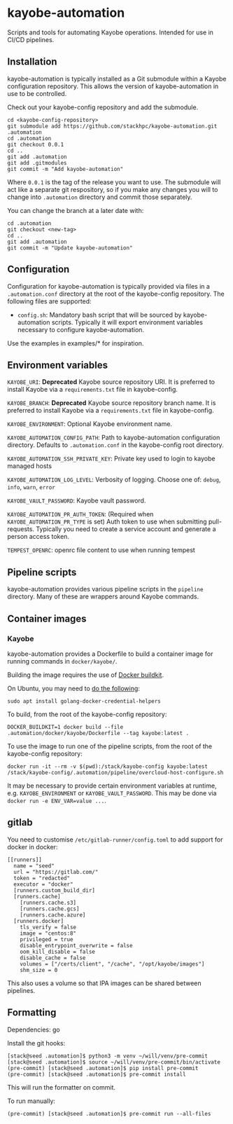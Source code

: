 # kayobe-automation

Scripts and tools for automating Kayobe operations. Intended for use in CI/CD
pipelines.

## Installation

kayobe-automation is typically installed as a Git submodule within a Kayobe
configuration repository. This allows the version of kayobe-automation in use
to be controlled.

Check out your kayobe-config repository and add the submodule.

    cd <kayobe-config-repository>
    git submodule add https://github.com/stackhpc/kayobe-automation.git .automation
    cd .automation
    git checkout 0.0.1
    cd ..
    git add .automation
    git add .gitmodules
    git commit -m "Add kayobe-automation"

Where `0.0.1` is the tag of the release you want to use. The submodule will act
like a separate git respository, so if you make any changes you will to change
into `.automation` directory and commit those separately.

You can change the branch at a later date with:

    cd .automation
    git checkout <new-tag>
    cd ..
    git add .automation
    git commit -m "Update kayobe-automation"

## Configuration

Configuration for kayobe-automation is typically provided via files in a
`.automation.conf` directory at the root of the kayobe-config repository.
The following files are supported:

* `config.sh`: Mandatory bash script that will be sourced by kayobe-automation
  scripts. Typically it will export environment variables necessary to configure
  kayobe-automation.

Use the examples in examples/\* for inspiration.

## Environment variables

`KAYOBE_URI`: **Deprecated** Kayobe source repository URI. It is preferred to install Kayobe via a `requirements.txt` file in kayobe-config.

`KAYOBE_BRANCH`: **Deprecated** Kayobe source repository branch name. It is preferred to install Kayobe via a `requirements.txt` file in kayobe-config.

`KAYOBE_ENVIRONMENT`: Optional Kayobe environment name.

`KAYOBE_AUTOMATION_CONFIG_PATH`: Path to kayobe-automation configuration directory. Defaults to `.automation.conf` in the kayobe-config root directory.

`KAYOBE_AUTOMATION_SSH_PRIVATE_KEY`: Private key used to login to kayobe managed hosts

`KAYOBE_AUTOMATION_LOG_LEVEL`: Verbosity of logging. Choose one of: `debug`, `info`, `warn`, `error`

`KAYOBE_VAULT_PASSWORD`: Kayobe vault password.

`KAYOBE_AUTOMATION_PR_AUTH_TOKEN`: (Required when `KAYOBE_AUTOMATION_PR_TYPE` is set) Auth token to use when submitting pull-requests. Typically you need to create a service account and generate a person access token.

`TEMPEST_OPENRC`: openrc file content to use when running tempest

## Pipeline scripts

kayobe-automation provides various pipeline scripts in the `pipeline`
directory. Many of these are wrappers around Kayobe commands.

## Container images

### Kayobe

kayobe-automation provides a Dockerfile to build a container image for running
commands in `docker/kayobe/`.

Building the image requires the use of [Docker
buildkit](https://docs.docker.com/develop/develop-images/build_enhancements/).

On Ubuntu, you may need to [do the
following](https://blog.sylo.space/can-not-login-docker-account/):
```
sudo apt install golang-docker-credential-helpers
```

To build, from the root of the kayobe-config repository:
```
DOCKER_BUILDKIT=1 docker build --file .automation/docker/kayobe/Dockerfile --tag kayobe:latest .
```

To use the image to run one of the pipeline scripts, from the root of the
kayobe-config repository:
```
docker run -it --rm -v $(pwd):/stack/kayobe-config kayobe:latest /stack/kayobe-config/.automation/pipeline/overcloud-host-configure.sh
```

It may be necessary to provide certain environment variables at runtime, e.g.
`KAYOBE_ENVIRONMENT` or `KAYOBE_VAULT_PASSWORD`. This may be done via `docker
run -e ENV_VAR=value ...`.

## gitlab

You need to customise `/etc/gitlab-runner/config.toml` to add support for docker in docker:

    [[runners]]
      name = "seed"
      url = "https://gitlab.com/"
      token = "redacted"
      executor = "docker"
      [runners.custom_build_dir]
      [runners.cache]
        [runners.cache.s3]
        [runners.cache.gcs]
        [runners.cache.azure]
      [runners.docker]
        tls_verify = false
        image = "centos:8"
        privileged = true
        disable_entrypoint_overwrite = false
        oom_kill_disable = false
        disable_cache = false
        volumes = ["/certs/client", "/cache", "/opt/kayobe/images"]
        shm_size = 0

This also uses a volume so that IPA images can be shared between pipelines.

## Formatting

Dependencies: go

Install the git hooks:

    [stack@seed .automation]$ python3 -m venv ~/will/venv/pre-commit
    [stack@seed .automation]$ source ~/will/venv/pre-commit/bin/activate
    (pre-commit) [stack@seed .automation]$ pip install pre-commit
    (pre-commit) [stack@seed .automation]$ pre-commit install

This will run the formatter on commit.

To run manually:

    (pre-commit) [stack@seed .automation]$ pre-commit run --all-files
